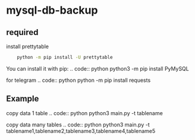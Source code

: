 # mysql-db-backup

required
--------
install prettytable
```sh
    python -m pip install -U prettytable
```

You can install it with pip:
.. code:: python
    python3 -m pip install PyMySQL

for telegram
.. code:: python
    python -m pip install requests

Example
-------
copy data 1 table
.. code:: python
    python3 main.py -t tablename

copy data many tables
    .. code:: python
    python3 main.py -t tablename1,tablename2,tablename3,tablename4,tablename5